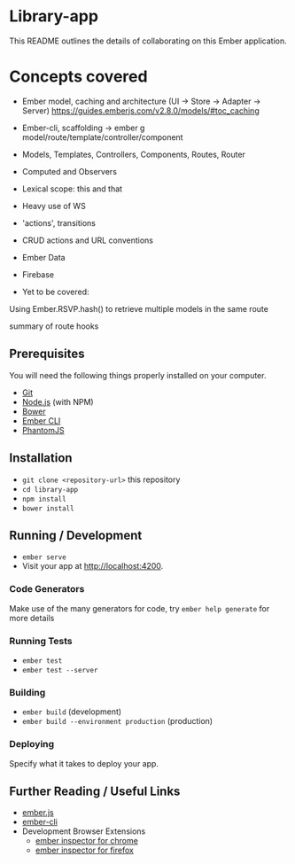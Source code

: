 # Library-app

This README outlines the details of collaborating on this Ember application.

Concepts covered
================

- Ember model, caching and architecture 
(UI -> Store -> Adapter -> Server)
https://guides.emberjs.com/v2.8.0/models/#toc_caching

- Ember-cli, scaffolding
  -> ember g model/route/template/controller/component
- Models, Templates, Controllers, Components, Routes, Router
- Computed and Observers
- Lexical scope: this and that
- Heavy use of WS
- 'actions', transitions
- CRUD actions and URL conventions
- Ember Data
- Firebase
- Yet to be covered: 

Using Ember.RSVP.hash() to retrieve multiple models in the same route

summary of route hooks



## Prerequisites

You will need the following things properly installed on your computer.

* [Git](http://git-scm.com/)
* [Node.js](http://nodejs.org/) (with NPM)
* [Bower](http://bower.io/)
* [Ember CLI](http://ember-cli.com/)
* [PhantomJS](http://phantomjs.org/)

## Installation

* `git clone <repository-url>` this repository
* `cd library-app`
* `npm install`
* `bower install`

## Running / Development

* `ember serve`
* Visit your app at [http://localhost:4200](http://localhost:4200).

### Code Generators

Make use of the many generators for code, try `ember help generate` for more details

### Running Tests

* `ember test`
* `ember test --server`

### Building

* `ember build` (development)
* `ember build --environment production` (production)

### Deploying

Specify what it takes to deploy your app.

## Further Reading / Useful Links

* [ember.js](http://emberjs.com/)
* [ember-cli](http://ember-cli.com/)
* Development Browser Extensions
  * [ember inspector for chrome](https://chrome.google.com/webstore/detail/ember-inspector/bmdblncegkenkacieihfhpjfppoconhi)
  * [ember inspector for firefox](https://addons.mozilla.org/en-US/firefox/addon/ember-inspector/)

